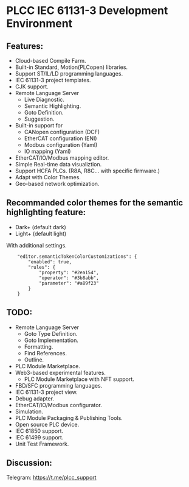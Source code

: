 # PLCC IEC 61131-3 Development Environment

## Features:
- Cloud-based Compile Farm.
- Built-in Standard, Motion(PLCopen) libraries.
- Support ST/IL/LD programming languages.
- IEC 61131-3 project templates.
- CJK support.
- Remote Language Server
    - Live Diagnostic.
    - Semantic Highlighting.
    - Goto Definition.
    - Suggestion.
- Built-in support for
    - CANopen configuration (DCF)
    - EtherCAT configuration (ENI)
    - Modbus configuration (Yaml)
    - IO mapping (Yaml)
- EtherCAT/IO/Modbus mapping editor.
- Simple Real-time data visualiztion.
- Support HCFA PLCs. (R8A, R8C... with specific firmware.)
- Adapt with Color Themes.
- Geo-based network optimization.

## Recommanded color themes for the semantic highlighting feature:
- Dark+ (default dark)
- Light+ (default light)

With additional settings.
```
    "editor.semanticTokenColorCustomizations": {
        "enabled": true,
        "rules": {
            "property": "#2ea154",
            "operator": "#3b8abb",
            "parameter": "#a89f23"
        }
    }
```

## TODO:
- Remote Language Server
    - Goto Type Definition.
    - Goto Implementation.
    - Formatting.
    - Find References.
    - Outline.
- PLC Module Marketplace.
- Web3-based experimental features.
    - PLC Module Marketplace with NFT support.
- FBD/SFC programming languages.
- IEC 61131-3 project view.
- Debug adapter.
- EtherCAT/IO/Modbus configurator.
- Simulation.
- PLC Module Packaging & Publishing Tools.
- Open source PLC device.
- IEC 61850 support.
- IEC 61499 support.
- Unit Test Framework.

## Discussion:
Telegram: https://t.me/plcc_support

<!-- ## Screenshots
Create a project.

Live Diagnostic and Semantic Highlighting.

References.

Outline.

Auto Completion.

Formating. -->

